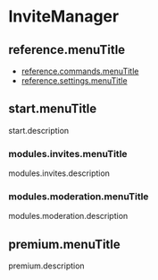 # InviteManager

## reference.menuTitle

- [reference.commands.menuTitle](/de/reference.url/reference.commands.url.md)
- [reference.settings.menuTitle](/de/reference.url/reference.settings.url.md)

## start.menuTitle

start.description

### modules.invites.menuTitle

modules.invites.description

### modules.moderation.menuTitle

modules.moderation.description

## premium.menuTitle

premium.description
